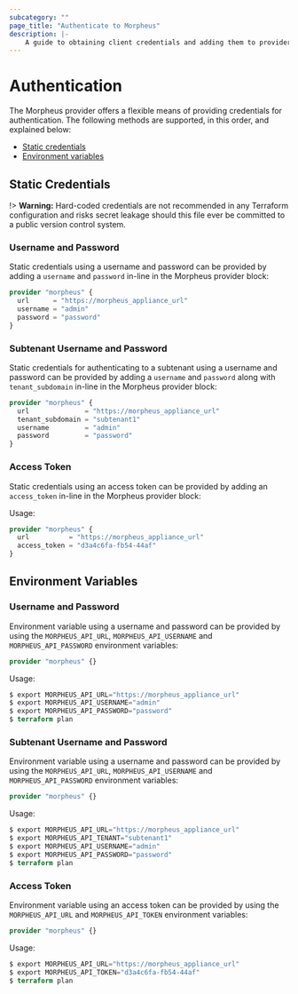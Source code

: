 ```yaml
---
subcategory: ""
page_title: "Authenticate to Morpheus"
description: |-
    A guide to obtaining client credentials and adding them to provider configuration.
---
```


# Authentication

The Morpheus provider offers a flexible means of providing credentials for
authentication. The following methods are supported, in this order, and
explained below:

- [Static credentials](#static-credentials)
- [Environment variables](#environment-variables)

## Static Credentials

!> **Warning:** Hard-coded credentials are not recommended in any Terraform
configuration and risks secret leakage should this file ever be committed to a
public version control system.

### Username and Password

Static credentials using a username and password can be provided by adding a `username` and `password`
in-line in the Morpheus provider block:

```terraform
provider "morpheus" {
  url      = "https://morpheus_appliance_url"
  username = "admin"
  password = "password"
}
```

### Subtenant Username and Password

Static credentials for authenticating to a subtenant using a username and password can be provided by adding a `username` and `password` along
with `tenant_subdomain` in-line in the Morpheus provider block:

```terraform
provider "morpheus" {
  url              = "https://morpheus_appliance_url"
  tenant_subdomain = "subtenant1"
  username         = "admin"
  password         = "password"
}
```

### Access Token

Static credentials using an access token can be provided by adding an `access_token` 
in-line in the Morpheus provider block:

Usage:

```terraform
provider "morpheus" {
  url          = "https://morpheus_appliance_url"
  access_token = "d3a4c6fa-fb54-44af"
}
```

## Environment Variables

### Username and Password

Environment variable using a username and password can be provided by using the `MORPHEUS_API_URL`, `MORPHEUS_API_USERNAME` and `MORPHEUS_API_PASSWORD` environment variables:

```terraform
provider "morpheus" {}
```

Usage:

```terraform
$ export MORPHEUS_API_URL="https://morpheus_appliance_url"
$ export MORPHEUS_API_USERNAME="admin"
$ export MORPHEUS_API_PASSWORD="password"
$ terraform plan
```

### Subtenant Username and Password

Environment variable using a username and password can be provided by using the `MORPHEUS_API_URL`, `MORPHEUS_API_USERNAME` and `MORPHEUS_API_PASSWORD` environment variables:

```terraform
provider "morpheus" {}
```

Usage:

```terraform
$ export MORPHEUS_API_URL="https://morpheus_appliance_url"
$ export MORPHEUS_API_TENANT="subtenant1"
$ export MORPHEUS_API_USERNAME="admin"
$ export MORPHEUS_API_PASSWORD="password"
$ terraform plan
```

### Access Token

Environment variable using an access token can be provided by using the `MORPHEUS_API_URL` and `MORPHEUS_API_TOKEN` environment variables:

```terraform
provider "morpheus" {}
```

Usage:

```terraform
$ export MORPHEUS_API_URL="https://morpheus_appliance_url"
$ export MORPHEUS_API_TOKEN="d3a4c6fa-fb54-44af"
$ terraform plan
```